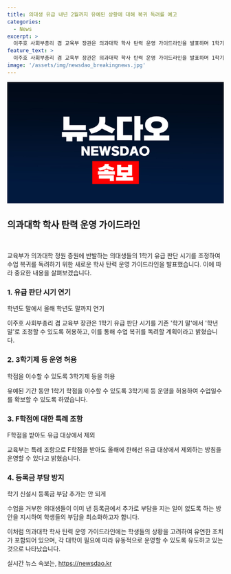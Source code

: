 ```yaml
---
title: 의대생 유급 내년 2월까지 유예된 상황에 대해 복귀 독려를 예고
categories:
  - News
excerpt: >
  이주호 사회부총리 겸 교육부 장관은 의과대학 학사 탄력 운영 가이드라인을 발표하며 1학기 유급 판단 시기를 조정하고, 학기제를 학년제로 전환하여 학생들의 학습 결손을 보충할 수 있도록 했다. 의대 학사 운영 변경 사항에는 F학점 대신 I학점부여, 유급 대상에서 제외, 추가 등록금 부담 없도록 하는 등의 특례조항과 국가장학금 신청 기간 추가 연장 등이 포함되어 있다. 2025년 의사 국가시험의 추가 실시와 내년도 신입생의 학습권 보호 방안도 검토 중이다.
feature_text: >
  이주호 사회부총리 겸 교육부 장관은 의과대학 학사 탄력 운영 가이드라인을 발표하며 1학기 유급 판단 시기를 조정하고, 학기제를 학년제로 전환하여 학생들의 학습 결손을 보충할 수 있도록 했다. 의대 학사 운영 변경 사항에는 F학점 대신 I학점부여, 유급 대상에서 제외, 추가 등록금 부담 없도록 하는 등의 특례조항과 국가장학금 신청 기간 추가 연장 등이 포함되어 있다. 2025년 의사 국가시험의 추가 실시와 내년도 신입생의 학습권 보호 방안도 검토 중이다.
image: '/assets/img/newsdao_breakingnews.jpg'
---
```


<p><img src="/assets/img/newsdao_breakingnews.jpg" alt="pcversion 속보" /></p>

<h2 data-ke-size="size26">의과대학 학사 탄력 운영 가이드라인</h2>

<p data-ke-size="size16">&nbsp;</p>

<p>교육부가 의과대학 정원 증원에 반발하는 의대생들의 1학기 유급 판단 시기를 조정하여 수업 복귀를 독려하기 위한 새로운 학사 탄력 운영 가이드라인을 발표했습니다. 이에 따라 중요한 내용을 살펴보겠습니다.</p>

<h3>1. 유급 판단 시기 연기</h3>

<p data-ke-size="size16">학년도 말에서 올해 학년도 말까지 연기</p>

<p>이주호 사회부총리 겸 교육부 장관은 1학기 유급 판단 시기를 기존 '학기 말'에서 '학년 말'로 조정할 수 있도록 허용하고, 이를 통해 수업 복귀를 독려할 계획이라고 밝혔습니다.</p>

<h3>2. 3학기제 등 운영 허용</h3>

<p data-ke-size="size16">학점을 이수할 수 있도록 3학기제 등을 허용</p>

<p>유예된 기간 동안 1학기 학점을 이수할 수 있도록 3학기제 등 운영을 허용하여 수업일수를 확보할 수 있도록 하였습니다.</p>

<h3>3. F학점에 대한 특례 조항</h3>

<p data-ke-size="size16">F학점을 받아도 유급 대상에서 제외</p>

<p>교육부는 특례 조항으로 F학점을 받아도 올해에 한해선 유급 대상에서 제외하는 방침을 운영할 수 있다고 밝혔습니다.</p>

<h3>4. 등록금 부담 방지</h3>

<p data-ke-size="size16">학기 신설시 등록금 부담 추가는 안 되게</p>

<p>수업을 거부한 의대생들이 이미 낸 등록금에서 추가로 부담을 지는 일이 없도록 하는 방안을 지시하여 학생들의 부담을 최소화하고자 합니다.</p>

<p>이처럼 의과대학 학사 탄력 운영 가이드라인에는 학생들의 상황을 고려하여 유연한 조치가 포함되어 있으며, 각 대학이 필요에 따라 유동적으로 운영할 수 있도록 유도하고 있는 것으로 나타났습니다.</p>
실시간 뉴스 속보는, <a href="https://newsdao.kr" rel="dofollow">https://newsdao.kr</a>


